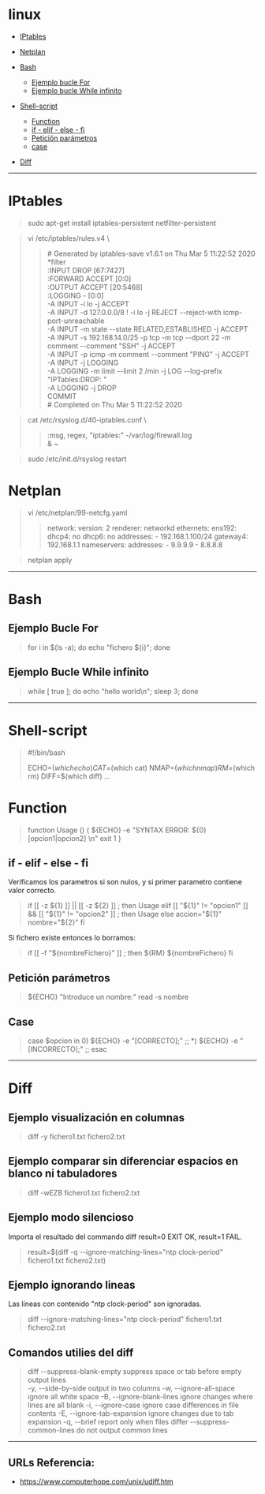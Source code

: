 # linux

- [IPtables](#iptables)

- [Netplan](#netplan)

- [Bash](#bash)
  - [Ejemplo bucle For](#ejemplo-bucle-for)
  - [Ejemplo bucle While infinito](#ejemplo-bucle-while-infinito)  
  
- [Shell-script](#shell-script)
  - [Function](#Function)
  - [if - elif - else - fi ](#if-elif-else-fi)
  - [Petición parámetros](#peticion-parámetros)
  - [case](#case)  
  
- [Diff](#diff)

***

# IPtables

> sudo apt-get install iptables-persistent netfilter-persistent

> vi  /etc/iptables/rules.v4 \
>> \# Generated by iptables-save v1.6.1 on Thu Mar  5 11:22:52 2020 \
>> *filter \
>> :INPUT DROP [67:7427] \
>> :FORWARD ACCEPT [0:0] \
>> :OUTPUT ACCEPT [20:5468] \
>> :LOGGING - [0:0] \
>> -A INPUT -i lo -j ACCEPT \
>> -A INPUT -d 127.0.0.0/8 ! -i lo -j REJECT --reject-with icmp-port-unreachable \
>> -A INPUT -m state --state RELATED,ESTABLISHED -j ACCEPT \
>> -A INPUT -s 192.168.14.0/25 -p tcp -m tcp --dport 22 -m comment --comment "SSH" -j ACCEPT \
>> -A INPUT -p icmp -m comment --comment "PING" -j ACCEPT \
>> -A INPUT -j LOGGING \
>> -A LOGGING -m limit --limit 2 \/min -j LOG --log-prefix "IPTables:DROP: " \
>> -A LOGGING -j DROP \
>> COMMIT \
>> \# Completed on Thu Mar  5 11:22:52 2020

> cat /etc/rsyslog.d/40-iptables.conf \
>> :msg, regex, "iptables:" -/var/log/firewall.log \
>> & ~

> sudo /etc/init.d/rsyslog restart


# Netplan

> vi /etc/netplan/99-netcfg.yaml
>> network:
>>   version: 2
>>   renderer: networkd
>>   ethernets:
>>     ens192:
>>       dhcp4: no
>>       dhcp6: no
>>       addresses:
>>         - 192.168.1.100/24
>>       gateway4: 192.168.1.1
>>       nameservers:
>>         addresses:
>>           - 9.9.9.9
>>           - 8.8.8.8
          
> netplan apply

***

# Bash

## Ejemplo Bucle For
> for i in $(ls -a); do echo "fichero ${i}"; done

## Ejemplo Bucle While infinito
> while [ true ]; do echo "hello world\n"; sleep 3; done

***

# Shell-script

> #!/bin/bash
>
> ECHO=$(which echo)
> CAT=$(which cat)
> NMAP=$(which nmap)
> RM=$(which rm)
> DIFF=$(which diff)
> ...

# Function 

> function Usage () {
>         ${ECHO} -e "SYNTAX ERROR: ${0} [opcion1|opcion2] <nombre>\n"
>         exit 1
> }
  
## if - elif - else - fi  

Verificamos los parametros si son nulos, y si primer parametro contiene valor correcto.

> if [[ -z ${1} ]] || [[ -z ${2} ]] ; then
>         Usage
> elif [[ "${1}" != "opcion1" ]] && [[ "${1}" != "opcion2" ]] ; then
>         Usage
> else
> 	accion="${1}"
> 	nombre="${2}"
> fi

Si fichero existe entonces lo borramos:

>   if [[ -f "${nombreFichero}" ]] ; then
>      ${RM} ${nombreFichero}
>   fi


## Petición parámetros

> ${ECHO} "Introduce un nombre:"
> read -s nombre

## Case 

>   case $opcion in
>       0)
>          ${ECHO} -e "[CORRECTO];"
>          ;;
>       *)
>          ${ECHO} -e "[INCORRECTO];"
>          ;;
>   esac

***
# Diff

## Ejemplo visualización en columnas
> diff -y fichero1.txt fichero2.txt

## Ejemplo comparar sin diferenciar espacios en blanco ni tabuladores
> diff -wEZB  fichero1.txt fichero2.txt

## Ejemplo modo silencioso
Importa el resultado del commando diff result=0 EXIT OK, result=1 FAIL.
> result=$(diff -q --ignore-matching-lines="ntp clock-period" fichero1.txt fichero2.txt)

## Ejemplo ignorando lineas
Las líneas con contenido "ntp clock-period" son ignoradas.
> diff --ignore-matching-lines="ntp clock-period" fichero1.txt fichero2.txt

## Comandos utilies del diff 
> diff
>       --suppress-blank-empty     suppress space or tab before empty output lines              
>       -y, --side-by-side         output in two columns
>       -w, --ignore-all-space     ignore all white space
>       -B, --ignore-blank-lines   ignore changes where lines are all blank
>       -i, --ignore-case          ignore case differences in file contents
>       -E, --ignore-tab-expansion ignore changes due to tab expansion
>       -q, --brief                report only when files differ
>       --suppress-common-lines    do not output common lines

***

## URLs Referencia:

- <https://www.computerhope.com/unix/udiff.htm>
